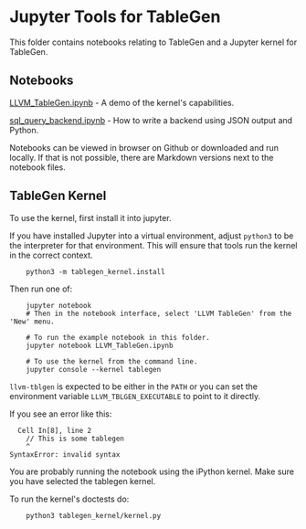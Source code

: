 # Jupyter Tools for TableGen

This folder contains notebooks relating to TableGen and a Jupyter kernel for
TableGen.

## Notebooks

[LLVM_TableGen.ipynb](LLVM_TableGen.ipynb) - A demo of the kernel's capabilities.

[sql_query_backend.ipynb](sql_query_backend.ipynb) - How to write a backend using
JSON output and Python.

Notebooks can be viewed in browser on Github or downloaded and run locally. If
that is not possible, there are Markdown versions next to the notebook files.

## TableGen Kernel

To use the kernel, first install it into jupyter.

If you have installed Jupyter into a virtual environment, adjust `python3` to
be the interpreter for that environment. This will ensure that tools run the
kernel in the correct context.

```shell
    python3 -m tablegen_kernel.install
```

Then run one of:

```shell
    jupyter notebook
    # Then in the notebook interface, select 'LLVM TableGen' from the 'New' menu.

    # To run the example notebook in this folder.
    jupyter notebook LLVM_TableGen.ipynb

    # To use the kernel from the command line.
    jupyter console --kernel tablegen
```

`llvm-tblgen` is expected to be either in the `PATH` or you can set
the environment variable `LLVM_TBLGEN_EXECUTABLE` to point to it directly.

If you see an error like this:
```shell
  Cell In[8], line 2
    // This is some tablegen
    ^
SyntaxError: invalid syntax
```

You are probably running the notebook using the iPython kernel. Make sure you
 have selected the tablegen kernel.

To run the kernel's doctests do:

```shell
    python3 tablegen_kernel/kernel.py
```
